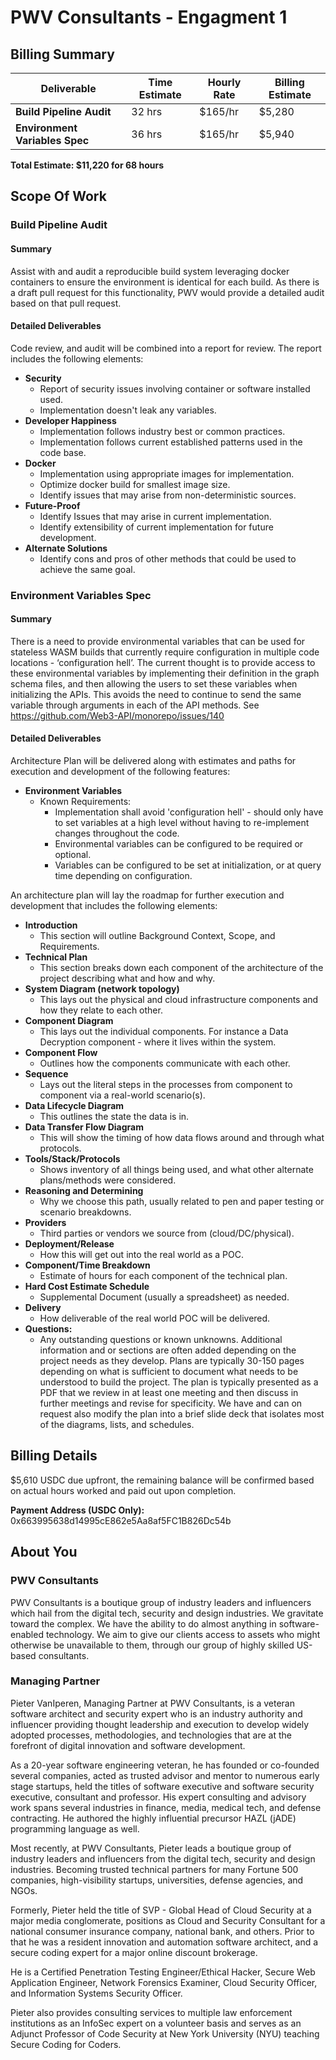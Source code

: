 # PWV Consultants - Engagment 1
## Billing Summary
| Deliverable | Time Estimate | Hourly Rate | Billing Estimate |
|-|-|-|-|
| **Build Pipeline Audit** | 32 hrs | $165/hr | $5,280 |
| **Environment Variables Spec** | 36 hrs | $165/hr | $5,940 |

**Total Estimate: $11,220 for 68 hours**

## Scope Of Work
### Build Pipeline Audit
#### Summary
Assist with and audit a reproducible build system leveraging docker containers to ensure the environment is identical for each build. As there is a draft pull request for this functionality, PWV would provide a detailed audit based on that pull request. 

#### Detailed Deliverables
Code review, and audit will be combined into a report for review. The report includes the following elements:

* **Security**
    * Report of security issues involving container or software installed used.
    * Implementation doesn't leak any variables.
* **Developer Happiness**
    * Implementation follows industry best or common practices.
    * Implementation follows current established patterns used in the code base.
* **Docker**
    * Implementation using appropriate images for implementation.
    * Optimize docker build for smallest image size.
    * Identify issues that may arise from non-deterministic sources.
* **Future-Proof**
    * Identify Issues that may arise in current implementation.
    * Identify extensibility of current implementation for future development.
* **Alternate Solutions**
    * Identify cons and pros of other methods that could be used to achieve the same goal.

### Environment Variables Spec
#### Summary
There is a need to provide environmental variables that can be used for stateless WASM builds that currently require configuration in multiple code locations - ‘configuration hell’. The current thought is to provide access to these environmental variables by implementing their definition in the graph schema files, and then allowing the users to set these variables when initializing the APIs. This avoids the need to continue to send the same variable through arguments in each of the API methods. See https://github.com/Web3-API/monorepo/issues/140

#### Detailed Deliverables
Architecture Plan will be delivered along with estimates and paths for execution and development of the following features:

* **Environment Variables**
    * Known Requirements:
        * Implementation shall avoid 'configuration hell' - should only have to set variables at a high level without having to re-implement changes throughout the code.
        * Environmental variables can be configured to be required or optional.
        * Variables can be configured to be set at initialization, or at query time depending on configuration.

An architecture plan will lay the roadmap for further execution and development that includes the following elements:
* **Introduction**
    * This section will outline Background Context, Scope, and Requirements.
* **Technical Plan**
    * This section breaks down each component of the architecture of the project describing what and how and why.
* **System Diagram (network topology)**
    * This lays out the physical and cloud infrastructure components and how they relate to each other.
* **Component Diagram**
    * This lays out the individual components. For instance a Data Decryption component - where it lives within the system.
* **Component Flow**
    * Outlines how the components communicate with each other.
* **Sequence**
    * Lays out the literal steps in the processes from component to component via a real-world scenario(s).
* **Data Lifecycle Diagram**
    * This outlines the state the data is in.
* **Data Transfer Flow Diagram**
    * This will show the timing of how data flows around and through what protocols.
* **Tools/Stack/Protocols**
    * Shows inventory of all things being used, and what other alternate plans/methods were considered.
* **Reasoning and Determining**
    * Why we choose this path, usually related to pen and paper testing or scenario breakdowns.
* **Providers**
    * Third parties or vendors we source from (cloud/DC/physical).
* **Deployment/Release**
    * How this will get out into the real world as a POC.
* **Component/Time Breakdown**
    * Estimate of hours for each component of the technical plan.
* **Hard Cost Estimate Schedule**
    * Supplemental Document (usually a spreadsheet) as needed.
* **Delivery**
    * How deliverable of the real world POC will be delivered.
* **Questions:**
    * Any outstanding questions or known unknowns. Additional information and or sections are often added depending on the project needs as they develop. Plans are typically 30-150 pages depending on what is sufficient to document what needs to be understood to build the project. The plan is typically presented as a PDF that we review in at least one meeting and then discuss in further meetings and revise for specificity. We have and can on request also modify the plan into a brief slide deck that isolates most of the diagrams, lists, and schedules.

## Billing Details
$5,610 USDC due upfront, the remaining balance will be confirmed based on actual hours worked and paid out upon completion.

**Payment Address (USDC Only):** 0x663995638d14995cE862e5Aa8af5FC1B826Dc54b

## About You
### PWV Consultants
PWV Consultants is a boutique group of industry leaders and influencers which hail from the digital tech, security and design industries. We gravitate toward the complex. We have the ability to do almost anything in software-enabled technology. We aim to give our clients access to assets who might otherwise be unavailable to them, through our group of highly skilled US-based consultants.

### Managing Partner
Pieter VanIperen, Managing Partner at PWV Consultants, is a veteran software architect and security expert who is an industry authority and influencer providing thought leadership and execution to develop widely adopted processes, methodologies, and technologies that are at the forefront of digital innovation and software development.

As a 20-year software engineering veteran, he has founded or co-founded several companies, acted as trusted advisor and mentor to numerous early stage startups, held the titles of software executive and software security executive, consultant and professor. His expert consulting and advisory work spans several industries in finance, media, medical tech, and defense contracting. He authored the highly influential precursor HAZL (jADE) programming language as well.

Most recently, at PWV Consultants, Pieter leads a boutique group of industry leaders and influencers from the digital tech, security and design industries. Becoming trusted technical partners for many Fortune 500 companies, high-visibility startups, universities, defense agencies, and NGOs.

Formerly, Pieter held the title of SVP - Global Head of Cloud Security at a major media conglomerate, positions as Cloud and Security Consultant for a national consumer insurance company, national bank, and others. Prior to that he was a resident innovation and automation software architect, and a secure coding expert for a major online discount brokerage.

He is a Certified Penetration Testing Engineer/Ethical Hacker, Secure Web Application Engineer, Network Forensics Examiner, Cloud Security Officer, and Information Systems Security Officer.

Pieter also provides consulting services to multiple law enforcement institutions as an InfoSec expert on a volunteer basis and serves as an Adjunct Professor of Code Security at New York University (NYU) teaching Secure Coding for Coders.
